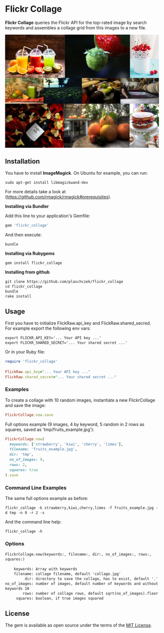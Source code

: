 # Flickr Collage

**Flickr Collage** queries the Flickr API for the top-rated image by search keywords and assembles a collage grid from this images to a new file.

![](tmp/fruits.jpg)

## Installation

You have to install **ImageMagick**. On Ubuntu for example, you can run:

```
sudo apt-get install libmagickwand-dev
```

For more details take a look at (https://github.com/rmagick/rmagick#prerequisites).

**Installing via Bundler**

Add this line to your application's Gemfile:

```ruby
gem 'flickr_collage'
```

And then execute:

```console
bundle
```

**Installing via Rubygems**

```console
gem install flickr_collage
```

**Installing from github**

```console
git clone https://github.com/plaschczek/flickr_collage
cd flickr_collage
bundle
rake install
```

## Usage

First you have to initialize FlickRaw.api_key and FlickRaw.shared_secred.<br />
For example export the following env vars:

```console
export FLICKR_API_KEY='... Your API key ...'
export FLICKR_SHARED_SECRET='... Your shared secret ...'
```

Or in your Ruby file:

```ruby
require 'flickr_collage'

FlickRaw.api_key="... Your API key ..."
FlickRaw.shared_secret="... Your shared secret ..."
```

### Examples

To create a collage with 10 random images, instantiate a new FlickrCollage and save the image:

```ruby
FlickrCollage.new.save
```

Full options example (9 images, 4 by keyword, 5 random in 2 rows as squares, saved as 'tmp/fruits_example.jpg'):

```ruby
FlickrCollage.new(
  keywords: ['strawberry', 'kiwi', 'cherry', 'limes'],
  filename: 'fruits_example.jpg',
  dir: 'tmp',
  no_of_images: 9,
  rows: 2,
  squares: true
).save
```

### Command Line Examples

The same full options example as before:

```console
flickr_collage -k strawberry,kiwi,cherry,limes -f fruits_example.jpg -d tmp -n 9 -r 2 -s
```

And the command line help:

```console
flickr_collage -h
```

### Options

```
FlickrCollage.new(keywords:, filename:, dir:, no_of_images:, rows:, squares:)

    keywords: Array with keywords
    filename: collage filename, default 'collage.jpg'
         dir: directory to save the collage, has to exist, default '.'
no_of_images: number of images, default number of keywords and without keywords 10
        rows: number of collage rows, default sqrt(no_of_images).floor
     squares: boolean, if true images squared
```

## License

The gem is available as open source under the terms of the [MIT License](http://opensource.org/licenses/MIT).

